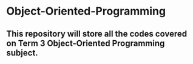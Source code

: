 # Object-Oriented-Programming
## This repository will store all the codes covered on Term 3 Object-Oriented Programming subject.
